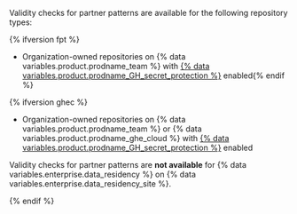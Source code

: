 Validity checks for partner patterns are available for the following repository types:

{% ifversion fpt %}
* Organization-owned repositories on {% data variables.product.prodname_team %} with [{% data variables.product.prodname_GH_secret_protection %}](/get-started/learning-about-github/about-github-advanced-security) enabled{% endif %}

{% ifversion ghec %}
* Organization-owned repositories on {% data variables.product.prodname_team %} or {% data variables.product.prodname_ghe_cloud %} with [{% data variables.product.prodname_GH_secret_protection %}](/get-started/learning-about-github/about-github-advanced-security) enabled

Validity checks for partner patterns are **not available** for {% data variables.enterprise.data_residency %} on {% data variables.enterprise.data_residency_site %}.

{% endif %}
